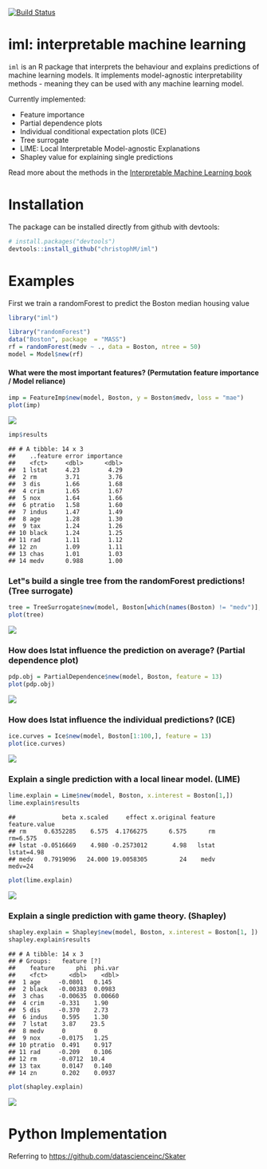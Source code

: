 
[![Build Status](https://travis-ci.org/christophM/iml.svg?branch=master)](https://travis-ci.org/christophM/iml)

iml: interpretable machine learning
===================================

`iml` is an R package that interprets the behaviour and explains predictions of machine learning models. It implements model-agnostic interpretability methods - meaning they can be used with any machine learning model.

Currently implemented:

-   Feature importance
-   Partial dependence plots
-   Individual conditional expectation plots (ICE)
-   Tree surrogate
-   LIME: Local Interpretable Model-agnostic Explanations
-   Shapley value for explaining single predictions

Read more about the methods in the [Interpretable Machine Learning book](https://christophm.github.io/interpretable-ml-book/agnostic.html)

Installation
============

The package can be installed directly from github with devtools:

``` r
# install.packages("devtools")
devtools::install_github("christophM/iml")
```

Examples
========

First we train a randomForest to predict the Boston median housing value

``` r
library("iml")

library("randomForest")
data("Boston", package  = "MASS")
rf = randomForest(medv ~ ., data = Boston, ntree = 50)
model = Model$new(rf)
```

#### What were the most important features? (Permutation feature importance / Model reliance)

``` r
imp = FeatureImp$new(model, Boston, y = Boston$medv, loss = "mae")
plot(imp)
```

![](README_files/figure-markdown_github/unnamed-chunk-3-1.png)

``` r
imp$results
```

    ## # A tibble: 14 x 3
    ##    ..feature error importance
    ##    <fct>     <dbl>      <dbl>
    ##  1 lstat     4.23        4.29
    ##  2 rm        3.71        3.76
    ##  3 dis       1.66        1.68
    ##  4 crim      1.65        1.67
    ##  5 nox       1.64        1.66
    ##  6 ptratio   1.58        1.60
    ##  7 indus     1.47        1.49
    ##  8 age       1.28        1.30
    ##  9 tax       1.24        1.26
    ## 10 black     1.24        1.25
    ## 11 rad       1.11        1.12
    ## 12 zn        1.09        1.11
    ## 13 chas      1.01        1.03
    ## 14 medv      0.988       1.00

### Let"s build a single tree from the randomForest predictions! (Tree surrogate)

``` r
tree = TreeSurrogate$new(model, Boston[which(names(Boston) != "medv")], maxdepth = 2)
plot(tree)
```

![](README_files/figure-markdown_github/unnamed-chunk-4-1.png)

### How does lstat influence the prediction on average? (Partial dependence plot)

``` r
pdp.obj = PartialDependence$new(model, Boston, feature = 13)
plot(pdp.obj)
```

![](README_files/figure-markdown_github/unnamed-chunk-5-1.png)

### How does lstat influence the individual predictions? (ICE)

``` r
ice.curves = Ice$new(model, Boston[1:100,], feature = 13)
plot(ice.curves) 
```

![](README_files/figure-markdown_github/unnamed-chunk-6-1.png)

### Explain a single prediction with a local linear model. (LIME)

``` r
lime.explain = Lime$new(model, Boston, x.interest = Boston[1,])
lime.explain$results
```

    ##             beta x.scaled     effect x.original feature feature.value
    ## rm     0.6352285    6.575  4.1766275      6.575      rm      rm=6.575
    ## lstat -0.0516669    4.980 -0.2573012       4.98   lstat    lstat=4.98
    ## medv   0.7919096   24.000 19.0058305         24    medv       medv=24

``` r
plot(lime.explain)
```

![](README_files/figure-markdown_github/unnamed-chunk-7-1.png)

### Explain a single prediction with game theory. (Shapley)

``` r
shapley.explain = Shapley$new(model, Boston, x.interest = Boston[1, ])
shapley.explain$results
```

    ## # A tibble: 14 x 3
    ## # Groups:   feature [?]
    ##    feature      phi  phi.var
    ##    <fct>      <dbl>    <dbl>
    ##  1 age     -0.0801   0.145  
    ##  2 black   -0.00383  0.0983 
    ##  3 chas    -0.00635  0.00660
    ##  4 crim    -0.331    1.90   
    ##  5 dis     -0.370    2.73   
    ##  6 indus    0.595    1.30   
    ##  7 lstat    3.87    23.5    
    ##  8 medv     0        0      
    ##  9 nox     -0.0175   1.25   
    ## 10 ptratio  0.491    0.917  
    ## 11 rad     -0.209    0.106  
    ## 12 rm      -0.0712  10.4    
    ## 13 tax      0.0147   0.140  
    ## 14 zn       0.202    0.0937

``` r
plot(shapley.explain)
```

![](README_files/figure-markdown_github/unnamed-chunk-8-1.png)

Python Implementation
=====================

Referring to <https://github.com/datascienceinc/Skater>
